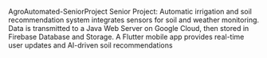 AgroAutomated-SeniorProject Senior Project: Automatic irrigation and soil recommendation system integrates sensors for soil and weather monitoring. Data is transmitted to a Java Web Server on Google Cloud, then stored in Firebase Database and Storage. A Flutter mobile app provides real-time user updates and AI-driven soil recommendations
